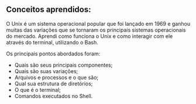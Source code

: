 ## Conceitos aprendidos:

O Unix é um sistema operacional popular que foi lançado em 1969 e ganhou muitas das variações que se tornaram os principais sistemas operacionais do mercado. Aprendi como funciona o Unix e como interagir com ele através do terminal, utilizando o Bash.

Os principais pontos abordados foram:

* Quais são seus principais componentes;
* Quais são suas variações;
* Arquivos e processos e o que são;
* Qual sua estrutura de diretórios;
* O que é o terminal;
* Comandos executados no Shell.
